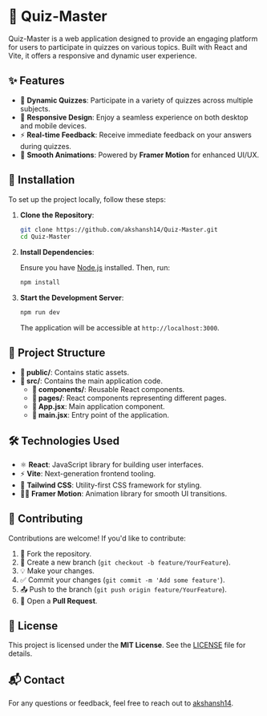 # 🧠 Quiz-Master  

Quiz-Master is a web application designed to provide an engaging platform for users to participate in quizzes on various topics. Built with React and Vite, it offers a responsive and dynamic user experience.  

## ✨ Features  

- 🎯 **Dynamic Quizzes**: Participate in a variety of quizzes across multiple subjects.  
- 📱 **Responsive Design**: Enjoy a seamless experience on both desktop and mobile devices.  
- ⚡ **Real-time Feedback**: Receive immediate feedback on your answers during quizzes.  
- 🎨 **Smooth Animations**: Powered by **Framer Motion** for enhanced UI/UX.  

## 🚀 Installation  

To set up the project locally, follow these steps:  

1. **Clone the Repository**:  

   ```bash
   git clone https://github.com/akshansh14/Quiz-Master.git
   cd Quiz-Master
   ```

2. **Install Dependencies**:  

   Ensure you have [Node.js](https://nodejs.org/) installed. Then, run:  

   ```bash
   npm install
   ```

3. **Start the Development Server**:  

   ```bash
   npm run dev
   ```

   The application will be accessible at `http://localhost:3000`.  

## 📂 Project Structure  

- **📂 public/**: Contains static assets.  
- **📂 src/**: Contains the main application code.  
  - **🧩 components/**: Reusable React components.  
  - **📄 pages/**: React components representing different pages.  
  - **🚀 App.jsx**: Main application component.  
  - **🔌 main.jsx**: Entry point of the application.  

## 🛠️ Technologies Used  

- ⚛️ **React**: JavaScript library for building user interfaces.  
- ⚡ **Vite**: Next-generation frontend tooling.  
- 🎨 **Tailwind CSS**: Utility-first CSS framework for styling.  
- 🏃‍♂️ **Framer Motion**: Animation library for smooth UI transitions.  

## 🤝 Contributing  

Contributions are welcome! If you'd like to contribute:  

1. 🍴 Fork the repository.  
2. 🌿 Create a new branch (`git checkout -b feature/YourFeature`).  
3. 💡 Make your changes.  
4. ✅ Commit your changes (`git commit -m 'Add some feature'`).  
5. 📤 Push to the branch (`git push origin feature/YourFeature`).  
6. 🔁 Open a **Pull Request**.  

## 📜 License  

This project is licensed under the **MIT License**. See the [LICENSE](LICENSE) file for details.  

## 📬 Contact  

For any questions or feedback, feel free to reach out to [akshansh14](https://github.com/akshansh14).  
